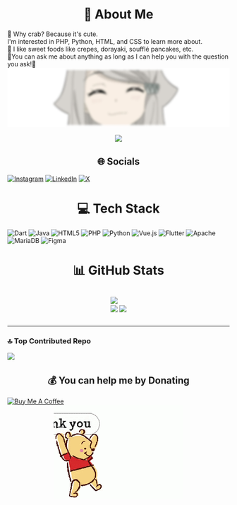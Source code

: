 <h1 align="center">💫 About Me</h1>
🦀 Why crab? Because it's cute. <br>I'm interested in PHP, Python, HTML, and CSS to learn more about. <br>🍰 I like sweet foods like crepes, dorayaki, soufflé pancakes, etc.<br>🐚You can ask me about anything as long as I can help you with the question you ask!🐳

<img src=kanio.png>
<div align="center"> 
  
[![](https://visitcount.itsvg.in/api?id=ripaaf&icon=0&color=5)](https://visitcount.itsvg.in)</div>
<h2 align="center">🌐 Socials</h2>

[![Instagram](https://img.shields.io/badge/Instagram-%23E4405F.svg?logo=Instagram&logoColor=white)](https://instagram.com/ripaaf_) [![LinkedIn](https://img.shields.io/badge/LinkedIn-%230077B5.svg?logo=linkedin&logoColor=white)](https://linkedin.com/in/yusarinn) [![X](https://img.shields.io/badge/X-black.svg?logo=X&logoColor=white)](https://x.com/myusufrifa) 

<h1 align="center">💻 Tech Stack</h1>

![Dart](https://img.shields.io/badge/dart-%230175C2.svg?style=for-the-badge&logo=dart&logoColor=white) ![Java](https://img.shields.io/badge/java-%23ED8B00.svg?style=for-the-badge&logo=openjdk&logoColor=white) ![HTML5](https://img.shields.io/badge/html5-%23E34F26.svg?style=for-the-badge&logo=html5&logoColor=white) ![PHP](https://img.shields.io/badge/php-%23777BB4.svg?style=for-the-badge&logo=php&logoColor=white) ![Python](https://img.shields.io/badge/python-3670A0?style=for-the-badge&logo=python&logoColor=ffdd54) ![Vue.js](https://img.shields.io/badge/vue.js-%2335495e.svg?style=for-the-badge&logo=vuedotjs&logoColor=%234FC08D) ![Flutter](https://img.shields.io/badge/Flutter-%2302569B.svg?style=for-the-badge&logo=Flutter&logoColor=white) ![Apache](https://img.shields.io/badge/apache-%23D42029.svg?style=for-the-badge&logo=apache&logoColor=white) ![MariaDB](https://img.shields.io/badge/MariaDB-003545?style=for-the-badge&logo=mariadb&logoColor=white) ![Figma](https://img.shields.io/badge/figma-%23F24E1E.svg?style=for-the-badge&logo=figma&logoColor=white)

<h1 align="center">📊 GitHub Stats</h1>
<div style="display:flex;align-item:center;justify-content:center;flex-direction:row;">

<img src="https://github-readme-stats.vercel.app/api?username=ripaaf&theme=radical&hide_border=false&include_all_commits=false&count_private=false"><br/>
<img src="https://github-readme-streak-stats.herokuapp.com/?user=ripaaf&theme=radical&hide_border=false">
<img src="https://github-readme-stats.vercel.app/api/top-langs/?username=ripaaf&theme=radical&hide_border=false&include_all_commits=false&count_private=false&layout=compact">

</div>

---

### 🔝 Top Contributed Repo
![](https://github-contributor-stats.vercel.app/api?username=ripaaf&limit=5&theme=radical&combine_all_yearly_contributions=true)


  <h2 align="center">💰 You can help me by Donating</h2>
  

  <a style="display:flex;align-items:center;" href="https://buymeacoffee.com/yusarinn" target="_blank">
      <img align="center" src="https://img.shields.io/badge/Buy%20Me%20a%20Coffee-ffdd00?style=for-the-badge&logo=buy-me-a-coffee&logoColor=black" alt="Buy Me A Coffee" style="border: none;">
  </a>




  <div align="center">
  <img src="ty.gif">
  </div>
  
